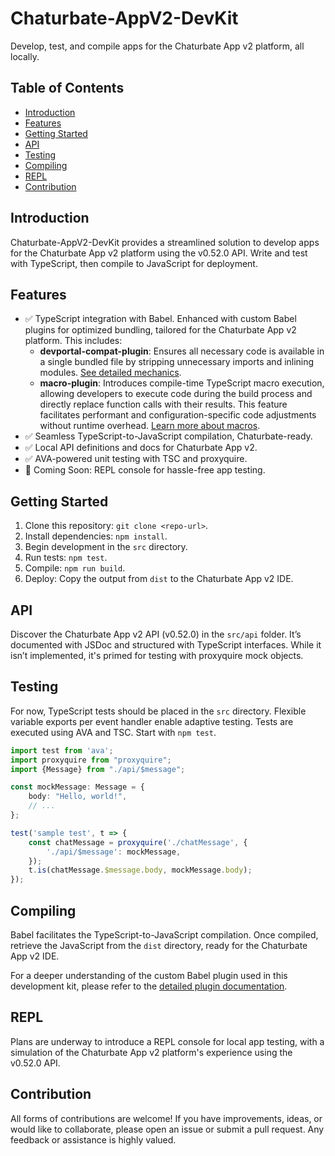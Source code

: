 # Chaturbate-AppV2-DevKit
Develop, test, and compile apps for the Chaturbate App v2 platform, all locally.

## Table of Contents
- [Introduction](#introduction)
- [Features](#features)
- [Getting Started](#getting-started)
- [API](#api)
- [Testing](#testing)
- [Compiling](#compiling)
- [REPL](#repl)
- [Contribution](#contribution)

## Introduction
Chaturbate-AppV2-DevKit provides a streamlined solution to develop apps for the Chaturbate App v2 platform using the v0.52.0 API. Write and test with TypeScript, then compile to JavaScript for deployment.

## Features
- ✅ TypeScript integration with Babel. Enhanced with custom Babel plugins for optimized bundling, tailored for the Chaturbate App v2 platform. This includes:
    - **devportal-compat-plugin**: Ensures all necessary code is available in a single bundled file by stripping unnecessary imports and inlining modules. [See detailed mechanics](./PLUGIN-DOCS.md#custom-babel-inline-plugin-detailed-mechanics).
    - **macro-plugin**: Introduces compile-time TypeScript macro execution, allowing developers to execute code during the build process and directly replace function calls with their results. This feature facilitates performant and configuration-specific code adjustments without runtime overhead. [Learn more about macros](./PLUGIN-DOCS.md#typescript-macros-plugin-preprocessor-functionality).
- ✅ Seamless TypeScript-to-JavaScript compilation, Chaturbate-ready.
- ✅ Local API definitions and docs for Chaturbate App v2.
- ✅ AVA-powered unit testing with TSC and proxyquire.
- 🔄 Coming Soon: REPL console for hassle-free app testing.

## Getting Started
1. Clone this repository: `git clone <repo-url>`.
2. Install dependencies: `npm install`.
3. Begin development in the `src` directory.
4. Run tests: `npm test`.
5. Compile: `npm run build`.
6. Deploy: Copy the output from `dist` to the Chaturbate App v2 IDE.

## API
Discover the Chaturbate App v2 API (v0.52.0) in the `src/api` folder. It’s documented with JSDoc and structured with TypeScript interfaces. While it isn’t implemented, it's primed for testing with proxyquire mock objects.

## Testing
For now, TypeScript tests should be placed in the `src` directory. Flexible variable exports per event handler enable adaptive testing. Tests are executed using AVA and TSC. Start with `npm test`.

```typescript
import test from 'ava';
import proxyquire from "proxyquire";
import {Message} from "./api/$message";

const mockMessage: Message = {
    body: "Hello, world!",
    // ...
};

test('sample test', t => {
    const chatMessage = proxyquire('./chatMessage', {
        './api/$message': mockMessage,
    });
    t.is(chatMessage.$message.body, mockMessage.body);
});
```

## Compiling
Babel facilitates the TypeScript-to-JavaScript compilation. Once compiled, retrieve the JavaScript from the `dist` directory, ready for the Chaturbate App v2 IDE.

For a deeper understanding of the custom Babel plugin used in this development kit, please refer to the [detailed plugin documentation](./PLUGIN-DOCS.md).

## REPL
Plans are underway to introduce a REPL console for local app testing, with a simulation of the Chaturbate App v2 platform's experience using the v0.52.0 API.

## Contribution
All forms of contributions are welcome! If you have improvements, ideas, or would like to collaborate, please open an issue or submit a pull request. Any feedback or assistance is highly valued.

